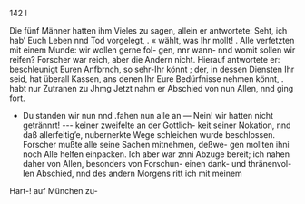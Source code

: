 142
l

Die fünf Männer hatten ihm Vieles zu sagen, allein er
antwortete: Seht, ich hab’ Euch Leben nnd Tod vorgelegt,
. « wählt, was Ihr mollt! .
Alle verfetzten mit einem Munde: wir wollen gerne fol-
gen, nnr wann- nnd womit sollen wir reifen?
Forscher war reich, aber die Andern nicht.
Hierauf antwortete er: beschleunigt Euren Anfbrnch, so
sehr-Ihr könnt ; der, in dessen Diensten Ihr seid, hat überall
Kassen, ans denen Ihr Eure Bedürfnisse nehmen könnt,
. habt nur Zutranen zu Jhmg
Jetzt nahm er Abschied von nun Allen, nnd ging fort.
- Du standen wir nun nnd .fahen nun alle an — Nein! wir
hatten nicht getrännrt! --- keiner zweifelte an der Gottlich-
keit seiner Nokation, nnd daß allerfeitig’e, nubernerkte Wege
schleichen wurde beschlossen.
Forscher mußte alle seine Sachen mitnehmen, deßwe-
gen mollten ihni noch Alle helfen einpacken.
Ich aber war znni Abzuge bereit; ich nahen daher von
Allen, besonders von Forschun- einen dank- und thränenvol-
len Abschied, nnd des andern Morgens ritt ich mit meinem

Hart-! auf München zu-


